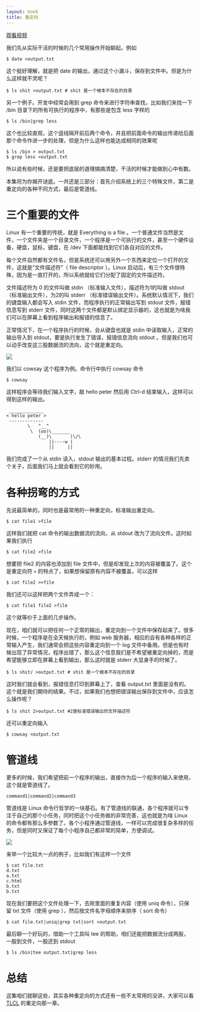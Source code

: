 ```yaml
---
layout: book
title: 重定向
---
```


[观看视频](http://www.imooc.com/video/3530)

我们先从实际干活的时候的几个常用操作开始聊起。例如

    $ date >output.txt

这个挺好理解，就是把 date 的输出，通过这个小漏斗，保存到文件中。但是为什么这样就不灵呢？

    $ ls shit >output.txt # shit 是一个根本不存在的目录

另一个例子。开发中经常会用到 grep 命令来进行字符串查找，比如我们来找一下 /bin 目录下的所有可执行的程序中，有那些是包含 less 字样的

    $ ls /bin|grep less

这个也比较直观，这个竖线隔开前后两个命令，并且把前面命令的输出传递给后面那个命令作进一步的处理，但是为什么这样也能达成相同的效果呢

    $ ls /bin > output.txt
    $ grep less <output.txt

所以说有些时候，还是要把底层的道理搞搞清楚，干活的时候才能做到心中有数。

本集将为你揭开谜底。一共还是三部分：首先介绍系统上的三个特殊文件，第二是重定向的各种不同方式，最后是管道线。

# 三个重要的文件

Linux 有一个重要的传统，就是 Everything is a file 。一个普通文件当然是文件，一个文件夹是一个目录文件，一个程序是一个可执行的文件，甚至一个硬件设备，硬盘，鼠标，键盘，在 /dev 下面都能找到它们各自对应的文件。

每个文件自然都有文件名，但是系统还可以用另外一个东西来定位一个打开的文件，这就是“文件描述符”（ file descriptor ）。Linux 启动后，有三个文件很特殊，因为是一直打开的，所以系统就给它们分配了固定的文件描述符。

文件描述符为 0 的文件叫做 stdin （标准输入文件），描述符为1的叫做 stdout （标准输出文件），为2的叫 stderr （标准错误输出文件）。系统默认情况下，我们的键盘输入都会写入 stdin 文件，而程序执行的正常输出写到 stdout 文件，报错信息写到 stderr 文件，同时这两个文件都是默认绑定显示器的，这也就是为啥我们可以在屏幕上看到程序输出和报错的信息了。

正常情况下，在一个程序执行的时候，会从键盘也就是 stdin 中读取输入，正常的输出导入到 stdout，要是执行发生了错误，报错信息流向 stdout 。但是我们也可以动手改变这三股数据流的流向，这个就是重定向。

![](images/redirection.png)

我们以 cowsay 这个程序为例。命令行中执行 cowsay 命令

    $ cowsay

这样程序会等待我们输入文字，敲 hello peter 然后用 Ctrl-d 结束输入，这样可以得到这样的输出。

     _____________
    < hello peter >
     -------------
            \   ^__^
             \  (oo)\_______
                (__)\       )\/\
                    ||----w |
                    ||     ||

我们完成了一个从 stdin 读入，stdout 输出的基本过程。stderr 的情况我们先卖个关子，后面我们马上就会看到它的妙用。

# 各种拐弯的方式

先说最简单的，同时也是最常用的一种重定向，标准输出重定向。

    $ cat file1 >file

这样我们就把 cat 命令的输出数据流的流向，从 stdout 改为了流向文件。这时如果我们执行

    $ cat file2 >file

想要把 file2 的内容也添加到 file 文件中，但是却发现上次的内容被覆盖了。这个是重定向符 `>` 的特点了，如果想保留原有内容不被覆盖，可以这样

    $ cat file2 >>file


我们还可以这样把两个文件弄成一个：

    $ cat file1 file2 >file

这个就等价于上面的几步操作。

现在，咱们就可以把任何一个正常的输出，重定向到一个文件中保存起来了。很多时候，一个程序是在全天候执行的，例如 web 服务器，相应的会有各种各样的正常输入产生，我们通常会把这些内容重定向到一个 log 文件中备用。但是也有时候出现了异常情况，程序出错了，那么这个信息我们是不希望被重定向掉的，而是希望能够立即在屏幕上看到输出，那么这时就是 stderr 大显身手的时候了。

    $ ls shit/ >output.txt # shit 是一个根本不存在的目录

这时我们就会看到，报错信息打印到屏幕上了，查看 output.txt 里面是没有的。这个就是我们期待的结果。不过，如果我们也想把错误输出保存到文件中，应该怎么操作呢？

    $ ls shit 2>output.txt #2是标准错误输出的文件描述符


还可以重定向输入

    $ cowsay <output.txt

# 管道线

更多的时候，我们希望把前一个程序的输出，直接作为后一个程序的输入来使用，这个就是管道线了。

    command1|command2|command3

管道线是 Linux 命令行哲学的一块基石。有了管道线的联通，各个程序就可以专注于自己的那个小任务，同时把这个小任务做的非常完善，这也就是为啥 Linux 的命令都有那么多参数了。各个小程序通过管道线，一样可以完成很复杂多样的任务，但是同时又保证了每个小程序自己都非常的简单，方便调试。

![](images/pipeline.png)


来举一个比较大一点的例子，比如我们有这样一个文件

    $ cat file.txt
    d.txt
    a.txt
    c.html
    b.txt
    b.txt

现在我们要把这个文件处理一下，去除里面的重复内容（使用 uniq 命令），只保留 txt 文件（使用 grep ），然后按文件名字母顺序来排序（ sort 命令）

    $ cat file.txt|uniq|grep txt|sort >output.txt

最后聊一个好玩的，借助一个工具叫 tee 的帮助，咱们还能把数据流分成两股，一股到文件，一股还到 stdout

    $ ls /bin|tee output.txt|grep less

# 总结

这集咱们就聊这些，其实各种重定向的方式还有一些不太常用的没讲，大家可以看 [TLCL](http://billie66.github.io/TLCL/book/chap07.html) 的重定向那一章。
